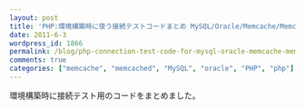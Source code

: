 ```yaml
---
layout: post
title: 'PHP:環境構築時に使う接続テストコードまとめ MySQL/Oracle/Memcache/Memcached'
date: 2011-6-3
wordpress_id: 1866
permalink: /blog/php-connection-test-code-for-mysql-oracle-memcache-memcached
comments: true
categories: ["memcache", "memcached", "MySQL", "oracle", "PHP", "php"]
---
```

環境構築時に接続テスト用のコードをまとめました。

<script type="text/javascript" src="scripts/gist.js"></script>
<script type="text/javascript">gist()</script>
